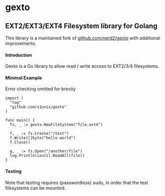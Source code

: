 # gexto

## EXT2/EXT3/EXT4 Filesystem library for Golang

This library is a maintained fork of [github.com/nerd2/gexto](https://github.com/nerd2/gexto) with additional improvements.

#### Introduction

Gexto is a Go library to allow read / write access to EXT2/3/4 filesystems.

#### Minimal Example

Error checking omitted for brevity

```
import (
  "log"
  "github.com/x1unix/gexto"
)

func main() {
  fs, _ := gexto.NewFileSystem("file.ext4")
  
  f, _ := fs.Create("/test")
  f.Write([]byte("hello world")
  f.Close()
  
  g, _ := fs.Open("/another/file")
  log.Println(ioutil.ReadAll(file))
}
```  

#### Testing

Note that testing requires (passwordless) sudo, in order that the test filesystems can be mounted.
  



